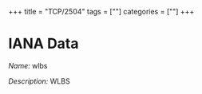 +++
title = "TCP/2504"
tags = [""]
categories = [""]
+++

# IANA Data

_Name:_ wlbs

_Description:_ WLBS

